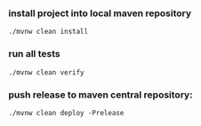 ### install project into local maven repository

	./mvnw clean install
	
### run all tests

	./mvnw clean verify

### push release to maven central repository:

	./mvnw clean deploy -Prelease

